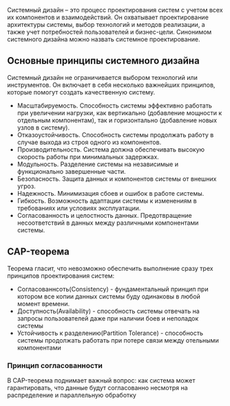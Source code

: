 Системный дизайн – это процесс проектирования систем с учетом всех их компонентов и взаимодействий. Он охватывает проектирование архитектуры системы, выбор технологий и методов реализации, а также учет потребностей пользователей и бизнес-цели. Синонимом системного дизайна можно назвать системное проектирование.

## Основные принципы системного дизайна

Системный дизайн не ограничивается выбором технологий или инструментов. Он включает в себя несколько важнейших принципов, которые помогут создать качественную систему.

- Масштабируемость. Способность системы эффективно работать при увеличении нагрузки, как вертикально (добавление мощности к отдельным компонентам), так и горизонтально (добавление новых узлов в систему).
- Отказоустойчивость. Способность системы продолжать работу в случае выхода из строя одного из компонентов.
- Производительность. Система должна обеспечивать высокую скорость работы при минимальных задержках.
- Модульность. Разделение системы на независимые и функционально завершенные части.
- Безопасность. Защита данных и компонентов системы от внешних угроз.
- Надежность. Минимизация сбоев и ошибок в работе системы.
- Гибкость. Возможность адаптации системы к изменениям в требованиях или условиях эксплуатации.
- Согласованность и целостность данных. Предотвращение несоответствий в данных между различными компонентами системы.

## CAP-теорема

Теорема гласит, что невозможно обеспечить выполнение сразу трех принципов проектирования систем:
- Согласованнсоть(Consistency) - фундаментальный принцип при котором все копии данных системы буду одинаковы в любой момент времени.
- Доступность(Availability) - способность системы отвечать на запросы пользователей даже при наличии боев и неполадок системы
- Устойчивость к разделению(Partition Tolerance) - способность системы продолжать работать при потере связи между отельными компонентами

### Принцип согласованности

В CAP-теорема поднимает важный вопрос: как система может гарантировать, что данные будут согласованно несмотря на распределение и параллельную обработку



